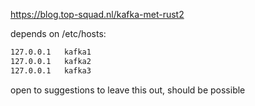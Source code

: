 https://blog.top-squad.nl/kafka-met-rust2

depends on /etc/hosts:

```bash
127.0.0.1	kafka1
127.0.0.1	kafka2
127.0.0.1	kafka3
```

open to suggestions to leave this out, should be possible
